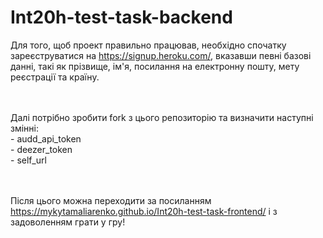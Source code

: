 # Int20h-test-task-backend

Для того, щоб проект правильно працював, необхідно спочатку зареєструватися на https://signup.heroku.com/, вказавши певні базові данні, такі як прізвище, ім'я, посилання на електронну пошту, мету реєстрації та країну.

<br><br>Далі потрібно зробити fork з цього репозиторію та визначити наступні змінні:
<br>- audd_api_token
<br>- deezer_token
<br>- self_url

<br><br>Після цього можна переходити за посиланням https://mykytamaliarenko.github.io/Int20h-test-task-frontend/ і з задоволенням грати у гру!

